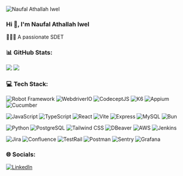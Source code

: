 <p align="left"> <img src="https://komarev.com/ghpvc/?username=naufalathallah&label=Profile%20views&color=0e75b6&style=flat" alt="Naufal Athallah Iwel" /> </p>

### Hi 👋, I'm Naufal Athallah Iwel
🤸🏼‍♂️ A passionate SDET

### 📊 GitHub Stats:
![](https://github-readme-streak-stats.herokuapp.com/?user=naufalathallah&theme=react&hide_border=true)
![](https://github-readme-stats.vercel.app/api/top-langs/?username=naufalathallah&theme=react&hide_border=true&include_all_commits=true&count_private=false&layout=compact)

### 💻 Tech Stack: 
![Robot Framework](https://img.shields.io/badge/RobotFramework-%23000000.svg?style=flat&logo=robot-framework&logoColor=white)
![WebdriverIO](https://img.shields.io/badge/WebdriverIO-%23EA5906.svg?style=flat&logo=WebdriverIO&logoColor=white)
![CodeceptJS](https://img.shields.io/badge/CodeceptJS-%23F6E05E.svg?style=flat&logo=CodeceptJS&logoColor=white)
![K6](https://img.shields.io/badge/K6-%237D64FF.svg?style=flat&logo=k6&logoColor=white)
![Appium](https://img.shields.io/badge/Appium-%23EE376D.svg?style=flat&logo=Appium&logoColor=white)
![Cucumber](https://img.shields.io/badge/Cucumber-%2323D96C.svg?style=flat&logo=Cucumber&logoColor=white)

![JavaScript](https://img.shields.io/badge/javascript-%23323330.svg?style=flat&logo=javascript&logoColor=%23F7DF1E)
![TypeScript](https://img.shields.io/badge/typescript-%23007ACC.svg?style=flat&logo=typescript&logoColor=white)
![React](https://img.shields.io/badge/react-%2320232a.svg?style=flat&logo=react&logoColor=%2361DAFB) 
![Vite](https://img.shields.io/badge/Vite-%23646CFF.svg?style=flat&logo=Vite&logoColor=white) 
![Express](https://img.shields.io/badge/Express-%23000000.svg?style=flat&logo=express&logoColor=white)
![MySQL](https://img.shields.io/badge/mysql-%234479A1.svg?style=flat&logo=mysql&logoColor=white)
![Bun](https://img.shields.io/badge/Bun-%23000000.svg?style=flat&logo=bun&logoColor=white)

![Python](https://img.shields.io/badge/python-%233776AB.svg?style=flat&logo=python&logoColor=white)
![PostgreSQL](https://img.shields.io/badge/PostgreSQL-%234169E1.svg?style=flat&logo=postgresql&logoColor=white)
![Tailwind CSS](https://img.shields.io/badge/Tailwind_CSS-%2306B6D4.svg?style=flat&logo=tailwind-css&logoColor=white)
![DBeaver](https://img.shields.io/badge/DBeaver-%23382923.svg?style=flat&logo=DBeaver&logoColor=white)
![AWS](https://img.shields.io/badge/AWS-%23232F3E.svg?style=flat&logo=amazonwebservices&logoColor=white)
![Jenkins](https://img.shields.io/badge/Jenkins-%23D24939.svg?style=flat&logo=jenkins&logoColor=white)

![Jira](https://img.shields.io/badge/jira-%230052CC.svg?style=flat&logo=jira&logoColor=white)
![Confluence](https://img.shields.io/badge/Confluence-%23172B4D.svg?style=flat&logo=Confluence&logoColor=white)
![TestRail](https://img.shields.io/badge/TestRail-%2365C179.svg?style=flat&logo=TestRail&logoColor=white)
![Postman](https://img.shields.io/badge/Postman-FF6C37?style=flat&logo=postman&logoColor=white)
![Sentry](https://img.shields.io/badge/Sentry-%23362D59.svg?style=flat&logo=Sentry&logoColor=white)
![Grafana](https://img.shields.io/badge/Grafana-%23F46800.svg?style=flat&logo=grafana&logoColor=white)



### 🌐 Socials:
[![LinkedIn](https://img.shields.io/badge/LinkedIn-%230077B5.svg?logo=linkedin&logoColor=white)](https://linkedin.com/in/naufalathallahiwel) 
